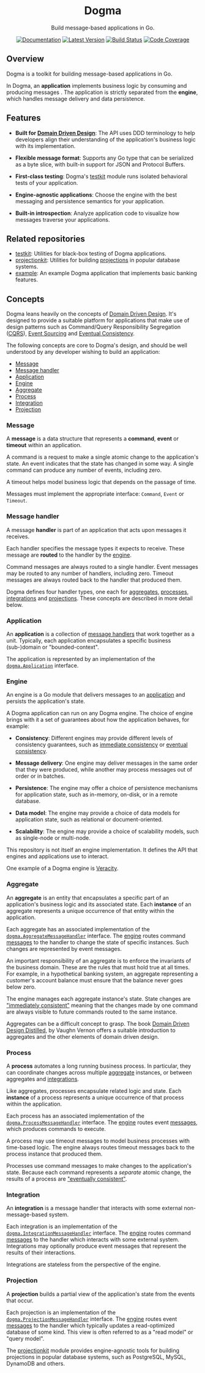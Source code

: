 <div align="center">

# Dogma

Build message-based applications in Go.

[![Documentation](https://img.shields.io/badge/go.dev-documentation-007d9c?&style=for-the-badge)](https://pkg.go.dev/github.com/dogmatiq/dogma)
[![Latest Version](https://img.shields.io/github/tag/dogmatiq/dogma.svg?&style=for-the-badge&label=semver)](https://github.com/dogmatiq/dogma/releases)
[![Build Status](https://img.shields.io/github/actions/workflow/status/dogmatiq/dogma/ci.yml?style=for-the-badge&branch=main)](https://github.com/dogmatiq/dogma/actions/workflows/ci.yml)
[![Code Coverage](https://img.shields.io/codecov/c/github/dogmatiq/dogma/main.svg?style=for-the-badge)](https://codecov.io/github/dogmatiq/dogma)

</div>

## Overview

Dogma is a toolkit for building message-based applications in Go.

In Dogma, an **application** implements business logic by consuming and
producing messages . The application is strictly separated from the **engine**,
which handles message delivery and data persistence.

## Features

- **Built for [Domain Driven Design]**: The API uses DDD terminology to help
  developers align their understanding of the application's business logic with
  its implementation.

- **Flexible message format**: Supports any Go type that can be serialized as a
  byte slice, with built-in support for JSON and Protocol Buffers.

- **First-class testing**: Dogma's [testkit] module runs isolated behavioral
  tests of your application.

- **Engine-agnostic applications**: Choose the engine with the best messaging
  and persistence semantics for your application.

- **Built-in introspection**: Analyze application code to visualize how messages
  traverse your applications.

## Related repositories

- [testkit]: Utilities for black-box testing of Dogma applications.
- [projectionkit]: Utilities for building [projections](#projection) in popular database systems.
- [example]: An example Dogma application that implements basic banking features.

## Concepts

Dogma leans heavily on the concepts of [Domain Driven Design]. It's designed to
provide a suitable platform for applications that make use of design patterns
such as Command/Query Responsibility Segregation ([CQRS]), [Event Sourcing] and
[Eventual Consistency].

The following concepts are core to Dogma's design, and should be well understood
by any developer wishing to build an application:

- [Message](#message)
- [Message handler](#message-handler)
- [Application](#application)
- [Engine](#engine)
- [Aggregate](#aggregate)
- [Process](#process)
- [Integration](#integration)
- [Projection](#projection)

### Message

A **message** is a data structure that represents a **command**, **event** or
**timeout** within an application.

A command is a request to make a single atomic change to the application's
state. An event indicates that the state has changed in some way. A single
command can produce any number of events, including zero.

A timeout helps model business logic that depends on the passage of time.

Messages must implement the appropriate interface: `Command`, `Event` or
`Timeout`.

### Message handler

A message **handler** is part of an application that acts upon messages it
receives.

Each handler specifies the message types it expects to receive. These message
are **routed** to the handler by the [engine](#engine).

Command messages are always routed to a single handler. Event messages may be
routed to any number of handlers, including zero. Timeout messages are always
routed back to the handler that produced them.

Dogma defines four handler types, one each for [aggregates](#aggregate),
[processes](#process), [integrations](#integration) and
[projections](#projection). These concepts are described in more detail below.

### Application

An **application** is a collection of [message handlers](#message-handler) that
work together as a unit. Typically, each application encapsulates a specific
business (sub-)domain or "bounded-context".

The application is represented by an implementation of the [`dogma.Application`]
interface.

### Engine

An engine is a Go module that delivers messages to an
[application](#application) and persists the application's state.

A Dogma application can run on any Dogma engine. The choice of engine brings
with it a set of guarantees about how the application behaves, for example:

- **Consistency**: Different engines may provide different levels of
  consistency guarantees, such as [immediate consistency] or [eventual
  consistency].

- **Message delivery**: One engine may deliver messages in the same order that
  they were produced, while another may process messages out of order or in
  batches.

- **Persistence**: The engine may offer a choice of persistence mechanisms for
  application state, such as in-memory, on-disk, or in a remote database.

- **Data model**: The engine may provide a choice of data models for
  application state, such as relational or document-oriented.

- **Scalability**: The engine may provide a choice of scalability models, such
  as single-node or multi-node.

This repository is not itself an engine implementation. It defines the API that
engines and applications use to interact.

One example of a Dogma engine is [Veracity].

### Aggregate

An **aggregate** is an entity that encapsulates a specific part of an
application's business logic and its associated state. Each **instance** of an
aggregate represents a unique occurrence of that entity within the application.

Each aggregate has an associated implementation of the
[`dogma.AggregateMessageHandler`] interface. The [engine](#engine) routes
command [messages](#message) to the handler to change the state of specific
instances. Such changes are represented by event messages.

An important responsibility of an aggregate is to enforce the invariants of the
business domain. These are the rules that must hold true at all times. For
example, in a hypothetical banking system, an aggregate representing a
customer's account balance must ensure that the balance never goes below zero.

The engine manages each aggregate instance's state. State changes are
["immediately consistent"][immediate consistency] meaning that the changes made
by one command are always visible to future commands routed to the same
instance.

Aggregates can be a difficult concept to grasp. The book [Domain Driven Design
Distilled], by Vaughn Vernon offers a suitable introduction to aggregates and
the other elements of domain driven design.

### Process

A **process** automates a long running business process. In particular, they can
coordinate changes across multiple [aggregate](#aggregate) instances, or between
aggregates and [integrations](#integration).

Like aggregates, processes encapsulate related logic and state. Each
**instance** of a process represents a unique occurrence of that process within
the application.

Each process has an associated implementation of the
[`dogma.ProcessMessageHandler`] interface. The [engine](#engine) routes event
[messages](#message), which produces commands to execute.

A process may use timeout messages to model business processes with time-based
logic. The engine always routes timeout messages back to the process instance
that produced them.

Processes use command messages to make changes to the application's state.
Because each command represents a _separate_ atomic change, the results of a
process are ["eventually consistent"][eventual consistency].

### Integration

An **integration** is a message handler that interacts with some external
non-message-based system.

Each integration is an implementation of the [`dogma.IntegrationMessageHandler`]
interface. The [engine](#engine) routes command [messages](#message) to the
handler which interacts with some external system. Integrations may optionally
produce event messages that represent the results of their interactions.

Integrations are stateless from the perspective of the engine.

### Projection

A **projection** builds a partial view of the application's state from the
events that occur.

Each projection is an implementation of the [`dogma.ProjectionMessageHandler`]
interface. The [engine](#engine) routes event [messages](#message) to the
handler which typically updates a read-optimized database of some kind. This
view is often referred to as a "read model" or "query model".

The [projectionkit] module provides engine-agnostic tools for building
projections in popular database systems, such as PostgreSQL, MySQL, DynamoDB and
others.

<!-- references -->

[`dogma.aggregatemessagehandler`]: https://pkg.go.dev/github.com/dogmatiq/dogma?tab=doc#AggregateMessageHandler
[`dogma.application`]: https://pkg.go.dev/github.com/dogmatiq/dogma?tab=doc#Application
[`dogma.integrationmessagehandler`]: https://pkg.go.dev/github.com/dogmatiq/dogma?tab=doc#IntegrationMessageHandler
[`dogma.processmessagehandler`]: https://pkg.go.dev/github.com/dogmatiq/dogma?tab=doc#ProcessMessageHandler
[`dogma.projectionmessagehandler`]: https://pkg.go.dev/github.com/dogmatiq/dogma?tab=doc#ProjectionMessageHandler
[api documentation]: https://pkg.go.dev/github.com/dogmatiq/dogma
[cqrs]: https://martinfowler.com/bliki/CQRS.html
[domain driven design distilled]: https://www.amazon.com/Domain-Driven-Design-Distilled-Vaughn-Vernon/dp/0134434420
[domain driven design]: https://en.wikipedia.org/wiki/Domain-driven_design
[event sourcing]: https://martinfowler.com/eaaDev/EventSourcing.html
[eventual consistency]: https://en.wikipedia.org/wiki/Eventual_consistency
[example]: https://github.com/dogmatiq/example
[immediate consistency]: http://www.informit.com/articles/article.aspx?p=2020371&seqNum=2
[projectionkit]: https://github.com/dogmatiq/projectionkit
[rfc 2119]: https://tools.ietf.org/html/rfc2119
[testkit]: https://github.com/dogmatiq/testkit
[veracity]: https://github.com/dogmatiq/veracity
